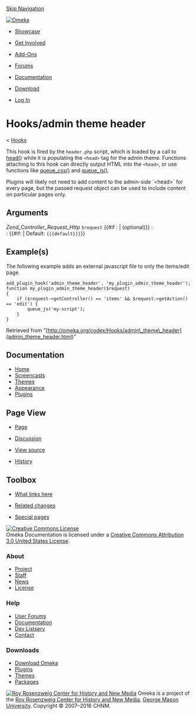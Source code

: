 <div id="wrap">

[Skip Navigation](admin_theme_header.html#content)
<div id="header">

<div class="padding">

<span
id="logo">[![Omeka](http://omeka.org/ui/i/logo-horizontal-288px.gif)](../../index.html)</span>
<div id="search-form">

</div>

-   <div id="nav-showcase">

    </div>

    [Showcase](../../showcase.1.html)
-   <div id="nav-involved">

    </div>

    [Get Involved](../../index.html%3Fp=124.html)
-   <div id="nav-addons">

    </div>

    [Add-Ons](../../add-ons.1.html)
-   <div id="nav-forums">

    </div>

    [Forums](../../forums/topic/mysqli-stmt.bind-result.html)
-   <div id="nav-documentation">

    </div>

    [Documentation](http://omeka.org/codex/)
-   <div id="nav-download">

    </div>

    [Download](../../download.1.html)

</div>

</div>

<div id="content">

<div class="padding">

<div id="user-meta">

-   <div id="pt-login">

    </div>

    [Log
    In](http://omeka.org/c/index.php?title=Special:UserLogin&returnto=Hooks/admin%20theme%20header)

</div>

Hooks/admin theme header
========================

<div id="contentSub">

<span class="subpages">&lt; [Hooks](../Hooks.html "Hooks")</span>

</div>

<div id="primary">

This hook is fired by the `header.php` script, which is loaded by a call
to [head()](../Functions/head.html "Functions/head") while it is
populating the `<head>` tag for the admin theme. Functions attaching to
this hook can directly output HTML into the `<head>`, or use functions
like [queue\_css()](../Functions/queue_css.html "Functions/queue css")
and [queue\_js()](../Functions/queue_js.html "Functions/queue js").

Plugins will likely not need to add content to the admin-side
\`&lt;head&gt;\` for every page, but the passed request object can be
used to include content on particular pages only.

<span id="Arguments" class="mw-headline"> Arguments </span>
-----------------------------------------------------------

 *Zend\_Controller\_Request\_Http* `$request` {{\#if
:   | (optional)}}
:   
:   {{\#if: | Default: `{{{default}}}`}}

<span id="Example.28s.29" class="mw-headline"> Example(s) </span>
-----------------------------------------------------------------

The following example adds an external javascript file to only the
items/edit page.

<div class="mw-geshi mw-content-ltr" dir="ltr">

<div class="php source-php">

``` {.de1}
add_plugin_hook('admin_theme_header', 'my_plugin_admin_theme_header');
function my_plugin_admin_theme_header($request)
{
    if ($request->getController() == 'items' && $request->getAction() == 'edit') {
        queue_js('my-script');
    }
}
```

</div>

</div>

<div class="printfooter">

Retrieved from
"[http://omeka.org/codex/Hooks/admin\_theme\_header](admin_theme_header.html)"

</div>

<div id="catlinks" class="catlinks catlinks-allhidden">

</div>

</div>

<div id="secondary">

<div class="portlet">

Documentation
-------------

-   [Home](http://omeka.org/codex/)
-   [Screencasts](http://omeka.org/codex/Screencasts)
-   [Themes](http://omeka.org/codex/Managing_Themes_2.0)
-   [Appearance](http://omeka.org/codex/Managing_Appearance_2.0)
-   [Plugins](http://omeka.org/codex/Plugins2.0)

</div>

<div class="portlet">

Page View
---------

-   <div id="nav-page">

    </div>

    [Page](admin_theme_header.html)
-   <div id="nav-discussion">

    </div>

    [Discussion](http://omeka.org/c/index.php?title=Talk:Hooks/admin_theme_header&action=edit&redlink=1)
-   <div id="nav-view_source">

    </div>

    [View
    source](http://omeka.org/c/index.php?title=Hooks/admin_theme_header&action=edit)
-   <div id="nav-history">

    </div>

    [History](http://omeka.org/c/index.php?title=Hooks/admin_theme_header&action=history)

</div>

<div id="wiki-toolbox" class="portlet">

Toolbox
-------

-   <div id="t-whatlinkshere">

    </div>

    [What links
    here](../Special:WhatLinksHere/Hooks/admin_theme_header.html)
-   <div id="t-recentchangeslinked">

    </div>

    [Related
    changes](../Special:RecentChangesLinked/Hooks/admin_theme_header.html)
-   <div id="t-specialpages">

    </div>

    [Special pages](http://omeka.org/codex/Special:SpecialPages)

</div>

[![Creative Commons
License](https://i.creativecommons.org/l/by/3.0/us/88x31.png)](http://creativecommons.org/licenses/by/3.0/us/)\
Omeka Documentation is licensed under a [Creative Commons Attribution
3.0 United States
License](http://creativecommons.org/licenses/by/3.0/us/).

</div>

</div>

</div>

<div id="footer">

<div class="padding">

<div id="sitemap">

<div class="section">

### About

-   [Project](../../index.html%3Fp=2.html)
-   [Staff](../../index.html%3Fp=3.html)
-   [News](../../blog.1.html)
-   [License](http://www.gnu.org/copyleft/gpl.html)

</div>

<div class="section">

### Help

-   [User Forums](../../forums/topic/mysqli-stmt.bind-result.html)
-   [Documentation](http://omeka.org/codex/)
-   [Dev Listserv](http://groups.google.com/group/omeka-dev)
-   [Contact](http://omeka.org/contact/)

</div>

<div class="section">

### Downloads

-   [Download Omeka](../../download.1.html)
-   [Plugins](../../plugins.html)
-   [Themes](../../download/themes/index.html)
-   [Packages](../../index.html%3Fp=222.html)

</div>

</div>

<div id="chnm-meta">

<span id="chnm-logo">[![Roy Rosenzweig Center for History and New
Media](http://omeka.org/ui/i/rrchnm-logo-regular.gif)](http://chnm.gmu.edu)</span>
Omeka is a project of the [Roy Rosenzweig Center for History and New
Media](http://chnm.gmu.edu), [George Mason
University](http://www.gmu.edu). Copyright © 2007–2016 CHNM.

</div>

</div>

</div>

</div>
